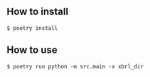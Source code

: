 ## How to install
```
$ poetry install
```
## How to use
```
$ poetry run python -m src.main -x xbrl_dir
```